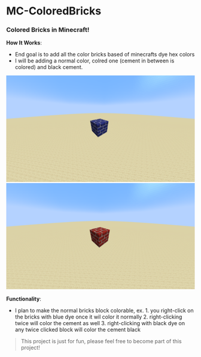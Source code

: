 # MC-ColoredBricks

### Colored Bricks in Minecraft!

**How It Works**:
  - End goal is to add all the color bricks based of minecrafts dye hex colors
  - I will be adding a normal color, colred one (cement in between is colored) and black cement.

![Blue Bricks Colored](https://github.com/LudwigBooysen/MC-ColoredBricks/blob/main/Images/blue_bricks_colored.png)
![Red Bricks Normal](https://github.com/LudwigBooysen/MC-ColoredBricks/blob/main/Images/red_bricks_normal.png)

**Functionality**:
  - I plan to make the normal bricks block colorable,
  ex. 1. you right-click on the bricks with blue dye once it wil color it normally
      2. right-clicking twice will color the cement as well
      3. right-clicking with black dye on any twice clicked block will color the cement black

> This project is just for fun, please feel free to become part of this project!
